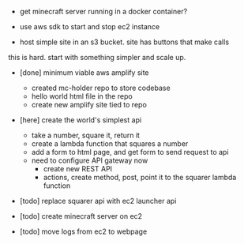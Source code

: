 - get minecraft server running in a docker container?
- use aws sdk to start and stop ec2 instance

- host simple site in an s3 bucket. site has buttons that make calls 



this is hard. start with something simpler and scale up.

- [done] minimum viable aws amplify site 
    - created mc-holder repo to store codebase
    - hello world html file in the repo
    - create new amplify site tied to repo 
- [here] create the world's simplest api 
    - take a number, square it, return it
    - create a lambda function that squares a number
    - add a form to html page, and get form to send request to api
    - need to configure API gateway now
        - create new REST API 
        - actions, create method, post, point it to the squarer lambda function
        
- [todo] replace squarer api with ec2 launcher api 
- [todo] create minecraft server on ec2
- [todo] move logs from ec2 to webpage
